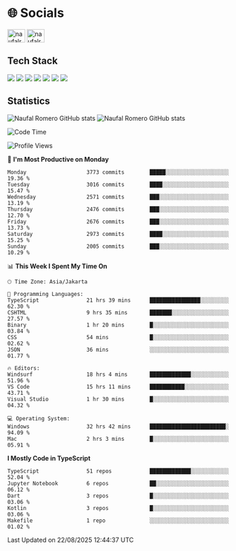 <h1 align="">🌐 Socials</h1>
<p align="left">
<a href="https://linkedin.com/in/naufal-romero-putra-pratama-9ab816177/" target="blank"><img align="center" src="https://raw.githubusercontent.com/rahuldkjain/github-profile-readme-generator/master/src/images/icons/Social/linked-in-alt.svg" alt="naufalromero" height="30" width="40" /></a>
<a href="https://instagram.com/naufalromero" target="blank"><img align="center" src="https://raw.githubusercontent.com/rahuldkjain/github-profile-readme-generator/master/src/images/icons/Social/instagram.svg" alt="naufalromero" height="30" width="40" /></a>
</p>


<h2 align="">Tech Stack</h2>
<div align="">
  <img src="https://img.shields.io/badge/next.js-000000?style=for-the-badge&logo=nextdotjs&logoColor=white"/>
 <img src="https://img.shields.io/badge/typescript-%23007ACC.svg?style=for-the-badge&logo=typescript&logoColor=white"/>
 <img src="https://img.shields.io/badge/react-%2320232a.svg?style=for-the-badge&logo=react&logoColor=%2361DAFB"/>
 <img src="https://img.shields.io/badge/tailwindcss-%2338B2AC.svg?style=for-the-badge&logo=tailwind-css&logoColor=white"/>
 <img src="https://img.shields.io/badge/Prisma-3982CE?style=for-the-badge&logo=Prisma&logoColor=white"/>
 <img src="https://img.shields.io/badge/javascript-%23323330.svg?style=for-the-badge&logo=javascript&logoColor=%23F7DF1E"/>
 <img src="https://img.shields.io/badge/java-%23ED8B00.svg?style=for-the-badge&logo=openjdk&logoColor=white"/>
</div>


<h2 align="">Statistics</h2>
<div align="">
<img src="https://github-readme-stats-xi-nine-74.vercel.app/api?username=romves&show_icons=true&theme=tokyonight&include_all_commits=true&count_private=true" alt="Naufal Romero GitHub stats"/>
<img src="https://github-readme-stats-xi-nine-74.vercel.app/api/top-langs/?username=romves&theme=tokyonight&hide_border=false&include_all_commits=true&count_private=true&layout=compact" alt="Naufal Romero GitHub stats"/>
</div>

<!--START_SECTION:waka-->
![Code Time](http://img.shields.io/badge/Code%20Time-2%2C816%20hrs%207%20mins-blue)

![Profile Views](http://img.shields.io/badge/Profile%20Views-0-blue)

📅 **I'm Most Productive on Monday** 

```text
Monday                   3773 commits        █████░░░░░░░░░░░░░░░░░░░░   19.36 % 
Tuesday                  3016 commits        ████░░░░░░░░░░░░░░░░░░░░░   15.47 % 
Wednesday                2571 commits        ███░░░░░░░░░░░░░░░░░░░░░░   13.19 % 
Thursday                 2476 commits        ███░░░░░░░░░░░░░░░░░░░░░░   12.70 % 
Friday                   2676 commits        ███░░░░░░░░░░░░░░░░░░░░░░   13.73 % 
Saturday                 2973 commits        ████░░░░░░░░░░░░░░░░░░░░░   15.25 % 
Sunday                   2005 commits        ███░░░░░░░░░░░░░░░░░░░░░░   10.29 % 
```


📊 **This Week I Spent My Time On** 

```text
🕑︎ Time Zone: Asia/Jakarta

💬 Programming Languages: 
TypeScript               21 hrs 39 mins      ████████████████░░░░░░░░░   62.30 % 
CSHTML                   9 hrs 35 mins       ███████░░░░░░░░░░░░░░░░░░   27.57 % 
Binary                   1 hr 20 mins        █░░░░░░░░░░░░░░░░░░░░░░░░   03.84 % 
CSS                      54 mins             █░░░░░░░░░░░░░░░░░░░░░░░░   02.62 % 
JSON                     36 mins             ░░░░░░░░░░░░░░░░░░░░░░░░░   01.77 % 

🔥 Editors: 
Windsurf                 18 hrs 4 mins       █████████████░░░░░░░░░░░░   51.96 % 
VS Code                  15 hrs 11 mins      ███████████░░░░░░░░░░░░░░   43.71 % 
Visual Studio            1 hr 30 mins        █░░░░░░░░░░░░░░░░░░░░░░░░   04.32 % 

💻 Operating System: 
Windows                  32 hrs 42 mins      ████████████████████████░   94.09 % 
Mac                      2 hrs 3 mins        █░░░░░░░░░░░░░░░░░░░░░░░░   05.91 % 
```

**I Mostly Code in TypeScript** 

```text
TypeScript               51 repos            █████████████░░░░░░░░░░░░   52.04 % 
Jupyter Notebook         6 repos             ██░░░░░░░░░░░░░░░░░░░░░░░   06.12 % 
Dart                     3 repos             █░░░░░░░░░░░░░░░░░░░░░░░░   03.06 % 
Kotlin                   3 repos             █░░░░░░░░░░░░░░░░░░░░░░░░   03.06 % 
Makefile                 1 repo              ░░░░░░░░░░░░░░░░░░░░░░░░░   01.02 % 
```




 Last Updated on 22/08/2025 12:44:37 UTC
<!--END_SECTION:waka-->

